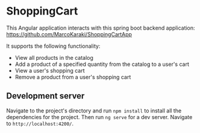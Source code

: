 # ShoppingCart

This Angular application interacts with this spring boot backend application: https://github.com/MarcoKaraki/ShoppingCartApp 

It supports the following functionality:
 - View all products in the catalog
 - Add a product of a specified quantity from the catalog to a user's cart
 - View a user's shopping cart
 - Remove a product from a user's shopping cart

## Development server

Navigate to the project's directory and run `npm install` to install all the dependencies for the project.
Then run `ng serve` for a dev server. Navigate to `http://localhost:4200/`. 
